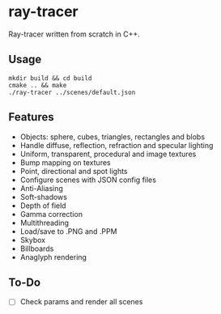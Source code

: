 # ray-tracer

Ray-tracer written from scratch in C++.

## Usage

```
mkdir build && cd build
cmake .. && make
./ray-tracer ../scenes/default.json
```

## Features

- Objects: sphere, cubes, triangles, rectangles and blobs
- Handle diffuse, reflection, refraction and specular lighting
- Uniform, transparent, procedural and image textures
- Bump mapping on textures
- Point, directional and spot lights
- Configure scenes with JSON config files
- Anti-Aliasing
- Soft-shadows
- Depth of field
- Gamma correction
- Multithreading
- Load/save to .PNG and .PPM
- Skybox
- Billboards
- Anaglyph rendering

## To-Do

- [ ] Check params and render all scenes